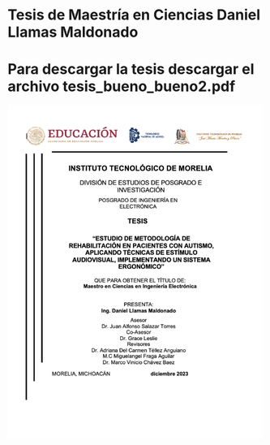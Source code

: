 # Tesis de Maestría en Ciencias Daniel Llamas Maldonado

# Para descargar la tesis descargar el archivo tesis_bueno_bueno2.pdf
![](portada.png)
